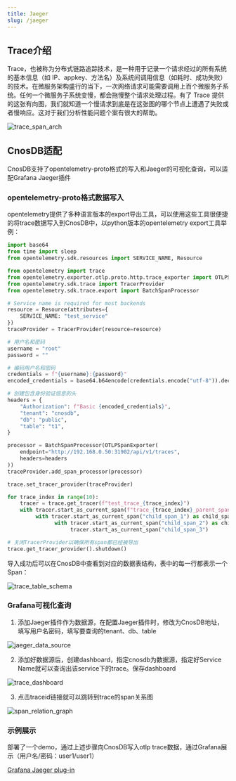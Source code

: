 ```yaml
---
title: Jaeger
slug: /jaeger
---
```


## Trace介绍

Trace，也被称为分布式链路追踪技术，是一种用于记录一个请求经过的所有系统的基本信息（如 IP、appkey、方法名）及系统间调用信息（如耗时、成功失败）的技术。在微服务架构盛行的当下，一次网络请求可能需要调用上百个微服务子系统。任何一个微服务子系统变慢，都会拖慢整个请求处理过程。有了 Trace 提供的这张有向图，我们就知道一个慢请求到底是在这张图的哪个节点上遭遇了失败或者慢响应。这对于我们分析性能问题个案有很大的帮助。

![trace_span_arch](/img/jaeger/trace_span_arch.png)

## CnosDB适配

CnosDB支持了opentelemetry-proto格式的写入和Jaeger的可视化查询，可以适配Grafana Jaeger插件

### opentelemetry-proto格式数据写入

opentelemetry提供了多种语言版本的export导出工具，可以使用这些工具很便捷的将trace数据写入到CnosDB中，以python版本的opentelemetry export工具举例：

```python
import base64
from time import sleep
from opentelemetry.sdk.resources import SERVICE_NAME, Resource

from opentelemetry import trace
from opentelemetry.exporter.otlp.proto.http.trace_exporter import OTLPSpanExporter
from opentelemetry.sdk.trace import TracerProvider
from opentelemetry.sdk.trace.export import BatchSpanProcessor

# Service name is required for most backends
resource = Resource(attributes={
    SERVICE_NAME: "test_service"
})
traceProvider = TracerProvider(resource=resource)

# 用户名和密码
username = "root"
password = ""

# 编码用户名和密码
credentials = f"{username}:{password}"
encoded_credentials = base64.b64encode(credentials.encode("utf-8")).decode("utf-8")

# 创建包含身份验证信息的头
headers = {
    "Authorization": f"Basic {encoded_credentials}",
    "tenant": "cnosdb",
    "db": "public",
    "table": "t1",
}

processor = BatchSpanProcessor(OTLPSpanExporter(
    endpoint="http://192.168.0.50:31902/api/v1/traces",
    headers=headers
))
traceProvider.add_span_processor(processor)

trace.set_tracer_provider(traceProvider)

for trace_index in range(10):
    tracer = trace.get_tracer(f"test_trace_{trace_index}")
    with tracer.start_as_current_span(f"trace_{trace_index}_parent_span") as parent_span:        
         with tracer.start_as_current_span("child_span_1") as child_span_1:
               with tracer.start_as_current_span("child_span_2") as child_span_2:
                    tracer.start_as_current_span("child_span_3")

# 关闭TracerProvider以确保所有span都已经被导出
trace.get_tracer_provider().shutdown()
```

导入成功后可以在CnosDB中查看到对应的数据表结构，表中的每一行都表示一个Span：

![trace_table_schema](/img/jaeger/trace_table_schema.png)

### Grafana可视化查询

1. 添加Jaeger插件作为数据源，在配置Jaeger插件时，修改为CnosDB地址，填写用户名密码，填写要查询的tenant、db、table

![jaeger_data_source](/img/jaeger/jaeger_data_source.png)

2. 添加好数据源后，创建dashboard，指定cnosdb为数据源，指定好Service Name就可以查询出该service下的trace。保存dashboard

![trace_dashboard](/img/jaeger/trace_dashboard.png)

3. 点击traceid链接就可以跳转到trace的span关系图

![span_relation_graph](/img/jaeger/span_relation_graph.png)

### 示例展示

部署了一个demo，通过上述步骤向CnosDB写入otlp trace数据，通过Grafana展示（用户名/密码：user1/user1）

[Grafana Jaeger plug-in](http://43.247.178.238:43000/d/8ktbGwrSG/trace-ecolog-integration-example?orgId=1&from=now-5y&to=now)